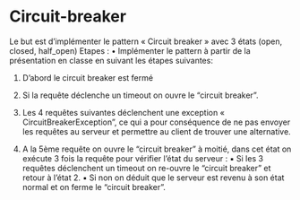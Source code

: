 # Circuit-breaker


Le but est d’implémenter le pattern « Circuit breaker » avec 3 états
(open, closed, half_open)
Etapes :
• Implémenter le pattern à partir de la présentation en classe en suivant les étapes
suivantes:
1) D’abord le circuit breaker est fermé
2) Si la requête déclenche un timeout on ouvre le “circuit breaker”.
3) Les 4 requêtes suivantes déclenchent une exception « CircuitBreakerException”, ce qui a pour conséquence de ne pas envoyer les
   requêtes au serveur et permettre au client de trouver une alternative.

4) A la 5ème requête on ouvre le “circuit breaker” à moitié, dans cet état on exécute 3 fois la requête pour vérifier l’état du serveur :
  ▪ Si les 3 requêtes déclenchent un timeout on re-ouvre le “circuit
  breaker” et retour à l’état 2.
  ▪ Si non on déduit que le serveur est revenu à son état normal et on
  ferme le “circuit breaker”.
  
